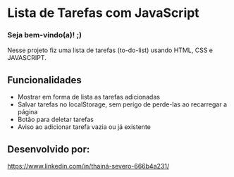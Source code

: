 # Lista de Tarefas com JavaScript

<h3> Seja bem-vindo(a)! ;) </h3>
Nesse projeto fiz uma lista de tarefas (to-do-list) usando HTML, CSS e JAVASCRIPT.

## Funcionalidades
- Mostrar em forma de lista as tarefas adicionadas
- Salvar tarefas no localStorage, sem perigo de perde-las ao recarregar a página
- Botão para deletar tarefas
- Aviso ao adicionar tarefa vazia ou já existente 

## Desenvolvido por:
https://www.linkedin.com/in/thainá-severo-666b4a231/
